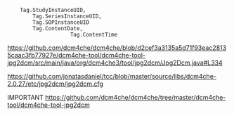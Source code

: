         Tag.StudyInstanceUID,
            Tag.SeriesInstanceUID,
            Tag.SOPInstanceUID
            Tag.ContentDate,
                        Tag.ContentTime

https://github.com/dcm4che/dcm4che/blob/d2cef3a3135a5d71f93eac28135caac3fb77927e/dcm4che-tool/dcm4che-tool-jpg2dcm/src/main/java/org/dcm4che3/tool/jpg2dcm/Jpg2Dcm.java#L334

                        
https://github.com/jonatasdaniel/tcc/blob/master/source/libs/dcm4che-2.0.27/etc/jpg2dcm/jpg2dcm.cfg

IMPORTANT
https://github.com/dcm4che/dcm4che/tree/master/dcm4che-tool/dcm4che-tool-jpg2dcm
